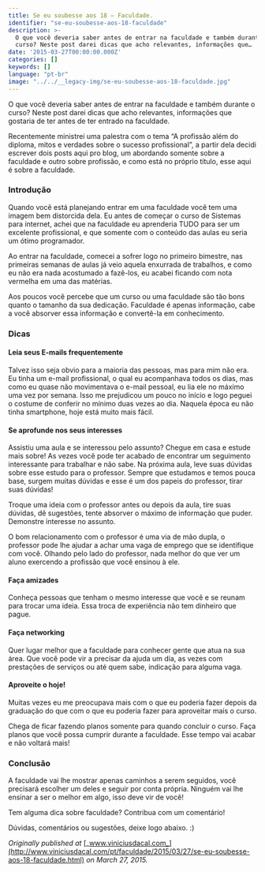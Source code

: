```yaml
---
title: Se eu soubesse aos 18 — Faculdade.
identifier: "se-eu-soubesse-aos-18-faculdade"
description: >-
  O que você deveria saber antes de entrar na faculdade e também durante o
  curso? Neste post darei dicas que acho relevantes, informações que…
date: '2015-03-27T00:00:00.000Z'
categories: []
keywords: []
language: "pt-br"
image: "../../__legacy-img/se-eu-soubesse-aos-18-faculdade.jpg"
---
```


O que você deveria saber antes de entrar na faculdade e também durante o curso? Neste post darei dicas que acho relevantes, informações que gostaria de ter antes de ter entrado na faculdade.

Recentemente ministrei uma palestra com o tema “A profissão além do diploma, mitos e verdades sobre o sucesso profissional”, a partir dela decidi escrever dois posts aqui pro blog, um abordando somente sobre a faculdade e outro sobre profissão, e como está no próprio título, esse aqui é sobre a faculdade.

### Introdução

Quando você está planejando entrar em uma faculdade você tem uma imagem bem distorcida dela. Eu antes de começar o curso de Sistemas para internet, achei que na faculdade eu aprenderia TUDO para ser um excelente profissional, e que somente com o conteúdo das aulas eu seria um ótimo programador.

Ao entrar na faculdade, comecei a sofrer logo no primeiro bimestre, nas primeiras semanas de aulas já veio aquela enxurrada de trabalhos, e como eu não era nada acostumado a fazê-los, eu acabei ficando com nota vermelha em uma das matérias.

Aos poucos você percebe que um curso ou uma faculdade são tão bons quanto o tamanho da sua dedicação. Faculdade é apenas informação, cabe a você absorver essa informação e convertê-la em conhecimento.

### Dicas

#### Leia seus E-mails frequentemente

Talvez isso seja obvio para a maioria das pessoas, mas para mim não era. Eu tinha um e-mail profissional, o qual eu acompanhava todos os dias, mas como eu quase não movimentava o e-mail pessoal, eu lia ele no máximo uma vez por semana. Isso me prejudicou um pouco no início e logo peguei o costume de conferir no mínimo duas vezes ao dia. Naquela época eu não tinha smartphone, hoje está muito mais fácil.

#### Se aprofunde nos seus interesses

Assistiu uma aula e se interessou pelo assunto? Chegue em casa e estude mais sobre! As vezes você pode ter acabado de encontrar um seguimento interessante para trabalhar e não sabe. Na próxima aula, leve suas dúvidas sobre esse estudo para o professor. Sempre que estudamos e temos pouca base, surgem muitas dúvidas e esse é um dos papeis do professor, tirar suas dúvidas!

Troque uma ideia com o professor antes ou depois da aula, tire suas dúvidas, dê sugestões, tente absorver o máximo de informação que puder. Demonstre interesse no assunto.

O bom relacionamento com o professor é uma via de mão dupla, o professor pode lhe ajudar a achar uma vaga de emprego que se identifique com você. Olhando pelo lado do professor, nada melhor do que ver um aluno exercendo a profissão que você ensinou à ele.

#### Faça amizades

Conheça pessoas que tenham o mesmo interesse que você e se reunam para trocar uma ideia. Essa troca de experiência não tem dinheiro que pague.

#### Faça networking

Quer lugar melhor que a faculdade para conhecer gente que atua na sua área. Que você pode vir a precisar da ajuda um dia, as vezes com prestações de serviços ou até quem sabe, indicação para alguma vaga.

#### Aproveite o hoje!

Muitas vezes eu me preocupava mais com o que eu poderia fazer depois da graduação do que com o que eu poderia fazer para aproveitar mais o curso.

Chega de ficar fazendo planos somente para quando concluir o curso. Faça planos que você possa cumprir durante a faculdade. Esse tempo vai acabar e não voltará mais!

### Conclusão

A faculdade vai lhe mostrar apenas caminhos a serem seguidos, você precisará escolher um deles e seguir por conta própria. Ninguém vai lhe ensinar a ser o melhor em algo, isso deve vir de você!

Tem alguma dica sobre faculdade? Contribua com um comentário!

Dúvidas, comentários ou sugestões, deixe logo abaixo. :)

_Originally published at_ [_www.viniciusdacal.com_](http://www.viniciusdacal.com/pt/faculdade/2015/03/27/se-eu-soubesse-aos-18-faculdade.html) _on March 27, 2015._
